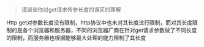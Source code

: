 > 请谈谈你对get请求传参长度的误区的理解

Http get对参数长度没有限制，http协议中也未对其长度进行限制，而对其长度限制的是各个浏览器和服务器，不同的浏览器厂商在针对get请求参数做了不同长度的限制，而服务器也根据能够最大处理的能力限制了其长度